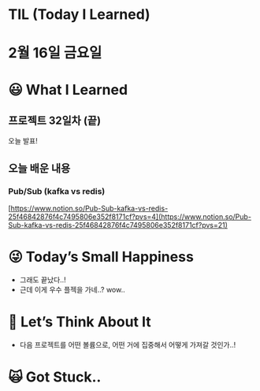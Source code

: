 # TIL (Today I Learned)

# 2월 16일 금요일

# 😃 What I Learned

## 프로젝트 32일차 (끝)

오늘 발표!

## 오늘 배운 내용

### Pub/Sub (kafka vs redis)

[https://www.notion.so/Pub-Sub-kafka-vs-redis-25f46842876f4c7495806e352f8171cf?pvs=4](https://www.notion.so/Pub-Sub-kafka-vs-redis-25f46842876f4c7495806e352f8171cf?pvs=21)

# 😜 Today’s Small Happiness

- 그래도 끝났다..!
- 근데 이게 우수 플젝을 가네..? wow..

# 🧐 Let’s Think About It

- 다음 프로젝트를 어떤 볼륨으로, 어떤 거에 집중해서 어떻게 가져갈 것인가..!

# 🙀 Got Stuck..